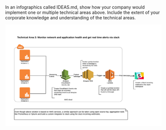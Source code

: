 In an infographics called IDEAS.md, show how your company would implement one or multiple technical areas above. Include the extent of your corporate knowledge and understanding of the technical areas.

![Test Image5](https://github.com/sbharrissbd/SBD_AI/blob/Images/graphic5.png)
